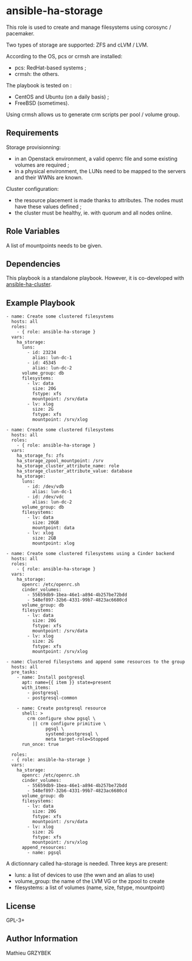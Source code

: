 ansible-ha-storage
==================

This role is used to create and manage filesystems using corosync / pacemaker.

Two types of storage are supported: ZFS and cLVM / LVM.

According to the OS, pcs or crmsh are installed:

* pcs: RedHat-based systems ;
* crmsh: the others.

The playbook is tested on :

* CentOS and Ubuntu (on a daily basis) ;
* FreeBSD (sometimes).

Using crmsh allows us to generate crm scripts per pool / volume group.

Requirements
------------

Storage provisionning:

* in an Openstack environment, a valid openrc file and some existing volumes 
are required ;
* in a physical environment, the LUNs need to be mapped to the servers and 
their WWNs are known.


Cluster configuration:

* the resource placement is made thanks to attributes. The nodes must have these 
values defined ;
* the cluster must be healthy, ie. with quorum and all nodes online.

Role Variables
--------------

A list of mountpoints needs to be given.

Dependencies
------------

This playbook is a standalone playbook. However, it is co-developed with 
[ansible-ha-cluster](https://github.com/mgrzybek/ansible-ha-cluster).

Example Playbook
----------------

    - name: Create some clustered filesystems
      hosts: all
      roles:
        - { role: ansible-ha-storage }
      vars:
        ha_storage:
          luns:
            - id: 23234
              alias: lun-dc-1
            - id: 45345
              alias: lun-dc-2
          volume_group: db
          filesystems:
            - lv: data
              size: 20G
              fstype: xfs
              mountpoint: /srv/data
            - lv: xlog
              size: 2G
              fstype: xfs
              mountpoint: /srv/xlog

    - name: Create some clustered filesystems
      hosts: all
      roles:
        - { role: ansible-ha-storage }
      vars:
        ha_storage_fs: zfs
        ha_storage_zpool_mountpoint: /srv
        ha_storage_cluster_attribute_name: role
        ha_storage_cluster_attribute_value: database
        ha_storage:
          luns:
            - id: /dev/vdb
              alias: lun-dc-1
            - id: /dev/vdc
              alias: lun-dc-2
          volume_group: db
          filesystems:
            - lv: data
              size: 20GB
              mountpoint: data
            - lv: xlog
              size: 2GB
              mountpoint: xlog

    - name: Create some clustered filesystems using a Cinder backend
      hosts: all
      roles:
        - { role: ansible-ha-storage }
      vars:
        ha_storage:
          openrc: /etc/openrc.sh
          cinder_volumes:
            - 55659db9-1bea-46e1-a894-4b257be72bdd
            - 548ef897-32b6-4331-99b7-4823ac6680cd
          volume_group: db
          filesystems:
            - lv: data
              size: 20G
              fstype: xfs
              mountpoint: /srv/data
            - lv: xlog
              size: 2G
              fstype: xfs
              mountpoint: /srv/xlog

    - name: Clustered filesystems and append some resources to the group
      hosts: all
      pre_tasks:
        - name: Install postgresql
          apt: name={{ item }} state=present
          with_items:
            - postgresql 
            - postgresql-common

        - name: Create postgresql resource
          shell: >
            crm configure show pgsql \
              || crm configure primitive \
                   pgsql \
                   systemd:postgresql \
                   meta target-role=Stopped
          run_once: true

      roles:
      - { role: ansible-ha-storage }
      vars:
        ha_storage:
          openrc: /etc/openrc.sh
          cinder_volumes:
            - 55659db9-1bea-46e1-a894-4b257be72bdd
            - 548ef897-32b6-4331-99b7-4823ac6680cd
          volume_group: db
          filesystems:
            - lv: data
              size: 20G
              fstype: xfs
              mountpoint: /srv/data
            - lv: xlog
              size: 2G
              fstype: xfs
              mountpoint: /srv/xlog
          append_resources:
            - name: pgsql

A dictionnary called ha-storage is needed. Three keys are present:
* luns: a list of devices to use (the wwn and an alias to use)
* volume_group: the name of the LVM VG or the zpool to create
* filesystems: a list of volumes (name, size, fstype, mountpoint)

License
-------

GPL-3+

Author Information
------------------

Mathieu GRZYBEK
